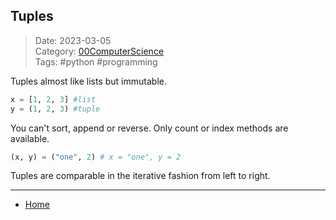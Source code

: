 ## Tuples
 
>Date: 2023-03-05  
>Category: [00ComputerScience](links/00ComputerScience.md)  
>Tags: #python #programming   

Tuples almost like lists but immutable.

```python
x = [1, 2, 3] #list
y = (1, 2, 3) #tuple
```
You can't sort, append or reverse. Only count or index methods are available.

```python
(x, y) = ("one", 2) # x = "one", y = 2
```

Tuples are comparable in the iterative fashion from left to right. 

---
- [Home](https://heartthymes.github.io)